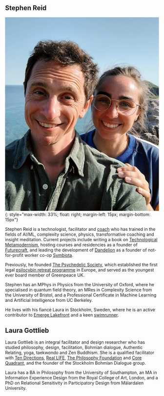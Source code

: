 <h2 style="text-transform: none">Stephen Reid</h2>

![](/assets/images/us.jpg){: style="max-width: 33%; float: right; margin-left: 15px; margin-bottom: 15px"}


Stephen Reid is a technologist, facilitator and [coach](https://stephenreid.net/coaching) who has trained in the fields of AI/ML, complexity science, physics, transformative coaching and insight meditation. Current projects include writing a book on [Technological Metamodernism](https://stephenreid.substack.com/p/technological-metamodernism-course), hosting courses and residencies as a founder of [Futurecraft](https://futurecraft.life/), and leading the development of [Dandelion](https://dandelion.events/) as a founder of not-for-profit worker co-op [Symbiota](https://symbiota.coop/).

Previously, he founded [The Psychedelic Society](https://psychedelicsociety.org.uk/), which established the first legal [psilocybin retreat programme](https://www.alalaho.org/) in Europe, and served as the youngest ever board member of Greenpeace UK.

Stephen has an MPhys in Physics from the University of Oxford, where he specialised in quantum field theory, an MRes in Complexity Science from the University of Bristol, and a Professional Certificate in Machine Learning and Artificial Intelligence from UC Berkeley.

He lives with his fiancé Laura in Stockholm, Sweden, where he is an active contributor to [Emerge Lakefront](https://emergelakefront.org/) and a keen [swimrunner](https://otilloswimrun.com/).

<h2 style="text-transform: none">Laura Gottlieb</h2>

Laura Gottlieb is an integral facilitator and design researcher who has studied philosophy, design, facilitation, Bohmian dialogue, Authentic Relating, yoga, taekwondo and Zen Buddhism. She is a qualified facilitator with [Ten Directions](https://tendirections.com/), [Real LIFE](https://www.dianemushohamilton.com/), [The Philosophy Foundation](https://www.philosophy-foundation.org/) and [Core Quadrant](https://www.corequality.nl/?lang=en), and the founder of the Stockholm Bohmian Dialogue group.

Laura has a BA in Philosophy from the University of Southampton, an MA in Information Experience Design from the Royal College of Art, London, and a PhD on Relational Sensitivity in Participatory Design from Mälardalen University.